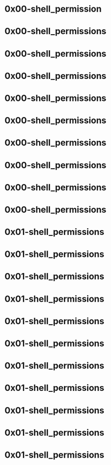 # 0x00-shell_permission
# 0x00-shell_permissions
# 0x00-shell_permissions
# 0x00-shell_permissions
# 0x00-shell_permissions
# 0x00-shell_permissions
# 0x00-shell_permissions
# 0x00-shell_permissions
# 0x00-shell_permissions
# 0x00-shell_permissions
# 0x01-shell_permissions
# 0x01-shell_permissions
# 0x01-shell_permissions
# 0x01-shell_permissions
# 0x01-shell_permissions
# 0x01-shell_permissions
# 0x01-shell_permissions
# 0x01-shell_permissions
# 0x01-shell_permissions
# 0x01-shell_permissions
# 0x01-shell_permissions
